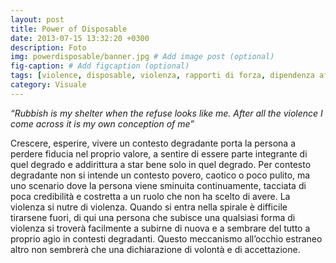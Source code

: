 ```yaml
---
layout: post
title: Power of Disposable
date: 2013-07-15 13:32:20 +0300
description: Foto
img: powerdisposable/banner.jpg # Add image post (optional)
fig-caption: # Add figcaption (optional)
tags: [violence, disposable, violenza, rapporti di forza, dipendenza affettiva, addiction]
category: Visuale
---
```


_“Rubbish is my shelter when the refuse looks like me. After all the
violence I come across it is my own conception of me”_

Crescere, esperire, vivere un contesto degradante porta la persona a perdere fiducia nel proprio valore, a sentire di essere parte integrante di quel degrado e addirittura a star bene solo in quel degrado. Per contesto degradante non si intende un contesto povero, caotico o poco pulito, ma uno scenario dove la persona viene sminuita continuamente, tacciata di poca credibilità e costretta a un ruolo che non ha scelto di avere. La violenza si nutre di violenza. Quando si entra nella spirale è difficile tirarsene fuori, di qui una persona che subisce una qualsiasi forma di violenza si troverà facilmente a subirne di nuova e a sembrare del tutto a proprio agio in contesti degradanti. Questo meccanismo all’occhio estraneo altro non sembrerà che una dichiarazione di volontà e di accettazione.
